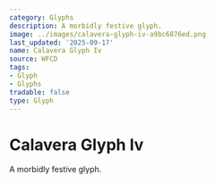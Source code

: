 ```yaml
---
category: Glyphs
description: A morbidly festive glyph.
image: ../images/calavera-glyph-iv-a9bc6876ed.png
last_updated: '2025-09-17'
name: Calavera Glyph Iv
source: WFCD
tags:
- Glyph
- Glyphs
tradable: false
type: Glyph
---
```


# Calavera Glyph Iv

A morbidly festive glyph.

